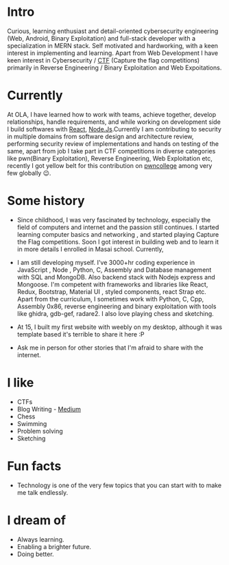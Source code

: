 
# Intro

Curious, learning enthusiast and detail-oriented cybersecurity engineering (Web, Android, Binary Exploitation) and full-stack developer with a specialization in MERN stack. Self motivated and hardworking, with a keen interest in implementing and learning. Apart from Web Development I have keen interest in Cybersecurity / [CTF](https://ctftime.org/) (Capture the flag competitions) primarily in Reverse Engineering / Binary Exploitation and Web Expoitations.

# Currently

At OLA, I have learned how to work with teams, achieve together, develop relationships, handle requirements, and while working on development side I build softwares with [React](https://react.org/), [Node.Js](https://nodejs.org/en).Currently I am contributing to security in multiple domains from software design and architecture review, performing security review of implementations and hands on testing of the same, apart from job I take part in CTF competitions in diverse categories like pwn(Binary Exploitation), Reverse Engineering, Web Exploitation etc, recently I got yellow belt for this contribution on [pwncollege](https://pwn.college) among very few globally 😉.

# Some history

- Since childhood, I was very fascinated by technology, especially the field of computers and internet and the passion still continues. I started learning computer basics and networking , and started playing Capture the Flag competitions. Soon I got interest in building web and to learn it in more details I enrolled in Masai school.
Currently, 
- I am still developing myself. I've 3000+hr coding experience in JavaScript , Node , Python, C, Assembly and Database management with SQL and MongoDB. Also backend stack with Nodejs express and Mongoose. I'm competent with frameworks and libraries like React, Redux, Bootstrap, Material UI , styled components, react Strap etc. Apart from the curriculum, I sometimes work with Python, C, Cpp, Assembly 0x86, reverse engineering and binary exploitation with tools like ghidra, gdb-gef, radare2. I also love playing chess and sketching.

- At 15, I built my first website with weebly on my desktop, although it was template based it's terrible to share it here :P

- Ask me in person for other stories that I'm afraid to share with the internet.

# I like

- CTFs
- Blog Writing - [Medium](https://ar1fshaikh.medium.com)
- Chess
- Swimming
- Problem solving
- Sketching


# Fun facts

- Technology is one of the very few topics that you can start with to make me talk endlessly.

# I dream of

- Always learning.
- Enabling a brighter future.
- Doing better.